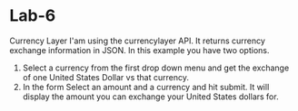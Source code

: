 # Lab-6
Currency Layer
I'am using the currencylayer API. It returns currency exchange information in JSON.
In this example you have two options.
1. Select a currency from the first drop down menu and get the exchange of one United States Dollar vs that currency.
2. In the form Select an amount and a currency and hit submit. It will display the amount you can exchange your United States dollars for.
